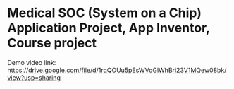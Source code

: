 # Medical SOC (System on a Chip) Application Project, App Inventor, Course project
Demo video link: https://drive.google.com/file/d/1rqQOUu5pEsWVoGlWhBri23V1MQew08bk/view?usp=sharing
